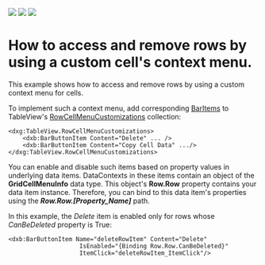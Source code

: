 <!-- default badges list -->
![](https://img.shields.io/endpoint?url=https://codecentral.devexpress.com/api/v1/VersionRange/128647820/21.1.5%2B)
[![](https://img.shields.io/badge/Open_in_DevExpress_Support_Center-FF7200?style=flat-square&logo=DevExpress&logoColor=white)](https://supportcenter.devexpress.com/ticket/details/E1558)
[![](https://img.shields.io/badge/📖_How_to_use_DevExpress_Examples-e9f6fc?style=flat-square)](https://docs.devexpress.com/GeneralInformation/403183)
<!-- default badges end -->

# How to access and remove rows by using a custom cell's context menu.


This example shows how to access and remove rows by using a custom context menu for cells. 

To implement such a context menu, add corresponding [BarItems](https://documentation.devexpress.com/WPF/6646/Controls-and-Libraries/Ribbon-Bars-and-Menu/Common-Features/The-List-of-Bar-Items-and-Links) to TableView's [RowCellMenuCustomizations](https://documentation.devexpress.com/WPF/DevExpress.Xpf.Grid.DataViewBase.RowCellMenuCustomizations.property) collection: 

````xaml
<dxg:TableView.RowCellMenuCustomizations>
    <dxb:BarButtonItem Content="Delete" ... />
    <dxb:BarButtonItem Content="Copy Cell Data" .../>
</dxg:TableView.RowCellMenuCustomizations>
````

You can enable and disable such items based on property values in underlying data items. DataContexts in these items contain an object of the **GridCellMenuInfo** data type. This object's **Row.Row** property contains your data item instance. Therefore, you can bind to this data item's properties using the ***Row.Row.[Property_Name]*** path.  

In this example, the *Delete* item is enabled only for rows whose *CanBeDeleted* property is True: 

````xaml
<dxb:BarButtonItem Name="deleteRowItem" Content="Delete"
                    IsEnabled="{Binding Row.Row.CanBeDeleted}"
                    ItemClick="deleteRowItem_ItemClick"/>
````
